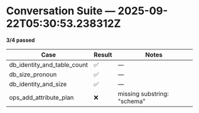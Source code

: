 # Conversation Suite — 2025-09-22T05:30:53.238312Z

**3/4 passed**

| Case | Result | Notes |
|------|--------|-------|
| db_identity_and_table_count | ✅ | — |
| db_size_pronoun | ✅ | — |
| db_identity_and_size | ✅ | — |
| ops_add_attribute_plan | ❌ | missing substring: "schema" |